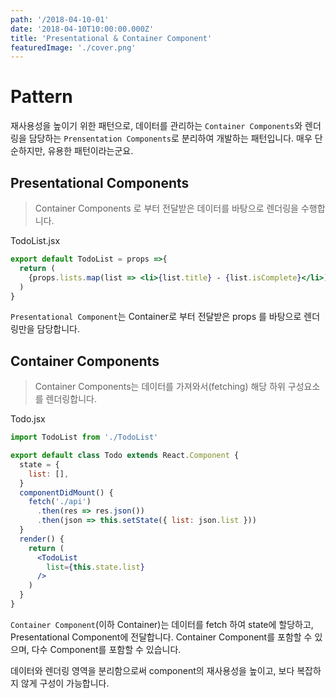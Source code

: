 ```yaml
---
path: '/2018-04-10-01'
date: '2018-04-10T10:00:00.000Z'
title: 'Presentational & Container Component'
featuredImage: './cover.png'
---
```

# Pattern

재사용성을 높이기 위한 패턴으로, 데이터를 관리하는 `Container Components`와 렌더링을 담당하는 `Prensentation Components`로 분리하여 개발하는 패턴입니다. 매우 단순하지만, 유용한 패턴이라는군요.

<!-- more -->

## Presentational Components

> Container Components 로 부터 전달받은 데이터를 바탕으로 렌더링을 수행합니다.

TodoList.jsx

```jsx
export default TodoList = props =>{
  return (
    {props.lists.map(list => <li>{list.title} - {list.isComplete}</li>)}
  )
}
```

`Presentational Component`는 Container로 부터 전달받은 props 를 바탕으로 렌더링만을 담당합니다.

## Container Components

> Container Components는 데이터를 가져와서(fetching) 해당 하위 구성요소를 렌더링합니다.

Todo.jsx

```jsx
import TodoList from './TodoList'

export default class Todo extends React.Component {
  state = {
    list: [],
  }
  componentDidMount() {
    fetch('./api')
      .then(res => res.json())
      .then(json => this.setState({ list: json.list }))
  }
  render() {
    return (
      <TodoList
        list={this.state.list}
      />
    )
  }
}
```

`Container Component`(이하 Container)는 데이터를 fetch 하여 state에 할당하고, Presentational Component에 전달합니다. Container Component를 포함할 수 있으며, 다수 Component를 포함할 수 있습니다.

데이터와 렌더링 영역을 분리함으로써 component의 재사용성을 높이고, 보다 복잡하지 않게 구성이 가능합니다.
